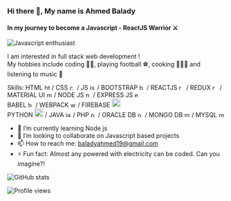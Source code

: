 ### Hi there 👋, My name is Ahmed Balady

#### In my journey to become a Javascript - ReactJS Warrior ⚔

![Javascript enthusiast](https://images.pexels.com/photos/4164418/pexels-photo-4164418.jpeg?auto=compress&cs=tinysrgb&dpr=2&h=200&w=850)

I am interested in full stack web development ! <br>
My hobbies include coding 👨‍💻, playing football ⚽, cooking 👩🏻‍🍳 and listening to music 🎵

Skills: HTML <img src='https://image.flaticon.com/icons/svg/226/226269.svg' alt='html5' height='13'> / CSS <img src='https://image.flaticon.com/icons/svg/732/732190.svg' alt='css3' height='13'> / JS <img src='https://image.flaticon.com/icons/svg/541/541509.svg' alt='js' height='13'> / BOOTSTRAP <img src='https://cdn4.iconfinder.com/data/icons/vector-brand-logos/40/Bootstrap-256.png' alt='bootstrap' height='13'> / REACTJS <img src='https://image.flaticon.com/icons/svg/919/919851.svg' alt='react' height='13'> / REDUX <img src='https://cdn.iconscout.com/icon/free/png-64/redux-283024.png'  alt='redux' height='13'> / MATERIAL UI <img src='https://material-ui.com/static/logo_raw.svg' alt='material-ui' height='13'> / NODE JS <img src='https://nodejs.org/static/images/logo.svg' alt='nodejs' height='13'> / EXPRESS JS <img src='https://expressjs.com/images/express-facebook-share.png' height='13' alt='expressjs'> <br/> BABEL <img src='https://d33wubrfki0l68.cloudfront.net/7a197cfe44548cc1a3f581152af70a3051e11671/78df8/img/babel.svg' alt='babel' height='13'> / WEBPACK <img src='https://banner2.cleanpng.com/20190417/yb/kisspng-webpack-computer-icons-scalable-vector-graphics-re-webpack-svg-icon-transparent-amp-png-clipart-fre-5cb79870aa3cb3.6069044115555359846973.jpg' alt='webpack' height='13'> / FIREBASE <img src='https://firebase.google.com/downloads/brand-guidelines/SVG/logo-logomark.svg' alt='firebase' height='20'> <br> PYTHON <img src='https://www.flaticon.com/svg/static/icons/svg/919/919852.svg' alt='python' height='20'> / JAVA <img src='https://img.icons8.com/color/2x/java-coffee-cup-logo.png' alt='java' height='13'> / PHP <img src='https://www.php.net/images/logos/php-logo.svg' alt='php' height='13'> / ORACLE DB <img src='https://icon2.cleanpng.com/20180711/hhk/kisspng-oracle-database-oracle-corporation-postgresql-rela-oracle-logo-5b463b4f5a95b2.2777553615313293593711.jpg' alt='oracledb' height='13'> / MONGO DB <img src='https://cdn4.iconfinder.com/data/icons/logos-3/512/mongodb-2-512.png' alt='mongo-db' height='13'> / MYSQL <img src='https://image.flaticon.com/icons/svg/919/919836.svg' alt='mysql' height='13'>

- 🌱 I’m currently learning Node js
- 👯 I’m looking to collaborate on Javascript based projects
- 📫 How to reach me: baladyahmed19@gmail.com
- ⚡ Fun fact: Almost any powered with electricity can be coded. Can you imagine?!

![GitHub stats](https://github-readme-stats.vercel.app/api?username=ahmedDev20&show_icons=true)

![Profile views](https://gpvc.arturio.dev/ahmedDev20)
